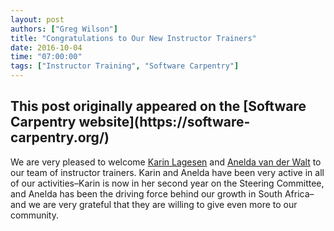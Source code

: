 ```yaml
---
layout: post
authors: ["Greg Wilson"]
title: "Congratulations to Our New Instructor Trainers"
date: 2016-10-04
time: "07:00:00"
tags: ["Instructor Training", "Software Carpentry"]
---
```


<h2>This post originally appeared on the [Software Carpentry website](https://software-carpentry.org/)</h2>

We are very pleased to welcome [Karin Lagesen]({{page.root}}/team/#lagesen_k)
and [Anelda van der Walt]({{page.root}}/team/#van-der-walt_anelda)
to our team of instructor trainers.
Karin and Anelda have been very active in all of our activities–Karin
is now in her second year on the Steering Committee,
and Anelda has been the driving force behind our growth in South Africa–and
we are very grateful that they are willing to give even more to our community.
